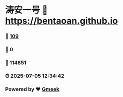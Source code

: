 # 涛安一号 :link: https://bentaoan.github.io 
### :page_facing_up: [109](https://bentaoan.github.io/tag.html) 
### :speech_balloon: 0 
### :hibiscus: 114851 
### :alarm_clock: 2025-07-05 12:34:42 
### Powered by :heart: [Gmeek](https://github.com/Meekdai/Gmeek)
